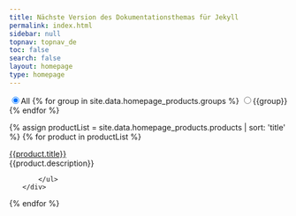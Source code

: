 ```yaml
---
title: Nächste Version des Dokumentationsthemas für Jekyll
permalink: index.html
sidebar: null
topnav: topnav_de
toc: false
search: false
layout: homepage
type: homepage
---
```



<div class="filter-options">
<input type="radio" name="product" data-group="all" checked="checked" />All 
 {% for group in site.data.homepage_products.groups %}
<input type="radio" name="product" data-group="{{group}}" />{{group}} 
{% endfor %}

</div>    

<div id="grid" class="row">

{% assign productList = site.data.homepage_products.products | sort: 'title' %}
{% for product in productList %}

<div class="col-xs-6 col-sm-4 col-md-4" data-groups='["{{product.group}}", "all"]'>
<div class="panel panel-default">
    <div class="panel-heading"><a href="{{product.link}}">{{product.title}}</a></div>
    <div class="panel-body">
        {{product.description}}
        <ul>

        </ul>
    </div>
</div>
</div>
{% endfor %}


  <!-- sizer -->
<div class="col-xs-6 col-sm-4 col-md-1 shuffle_sizer"></div>          


</div><!-- /#grid -->

